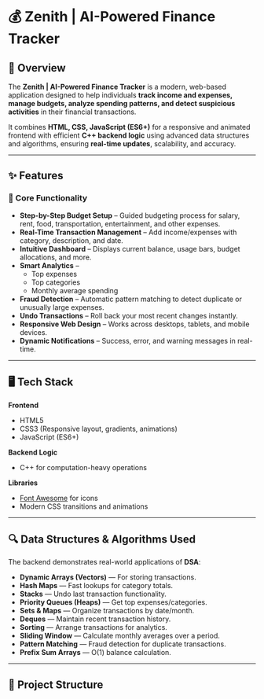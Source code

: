 # 💰 Zenith | AI-Powered Finance Tracker

## 📌 Overview
The **Zenith | AI-Powered Finance Tracker** is a modern, web-based application designed to help individuals **track income and expenses, manage budgets, analyze spending patterns, and detect suspicious activities** in their financial transactions.  

It combines **HTML, CSS, JavaScript (ES6+)** for a responsive and animated frontend with efficient **C++ backend logic** using advanced data structures and algorithms, ensuring **real-time updates**, scalability, and accuracy.

---

## ✨ Features

### 🎯 Core Functionality
- **Step-by-Step Budget Setup** – Guided budgeting process for salary, rent, food, transportation, entertainment, and other expenses.
- **Real-Time Transaction Management** – Add income/expenses with category, description, and date.
- **Intuitive Dashboard** – Displays current balance, usage bars, budget allocations, and more.
- **Smart Analytics** –  
  - Top expenses  
  - Top categories  
  - Monthly average spending
- **Fraud Detection** – Automatic pattern matching to detect duplicate or unusually large expenses.
- **Undo Transactions** – Roll back your most recent changes instantly.
- **Responsive Web Design** – Works across desktops, tablets, and mobile devices.
- **Dynamic Notifications** – Success, error, and warning messages in real-time.

---

## 🖥️ Tech Stack

**Frontend**
- HTML5
- CSS3 (Responsive layout, gradients, animations)
- JavaScript (ES6+)

**Backend Logic**
- C++ for computation-heavy operations

**Libraries**
- [Font Awesome](https://fontawesome.com/) for icons
- Modern CSS transitions and animations

---

## 🔍 Data Structures & Algorithms Used

The backend demonstrates real-world applications of **DSA**:
- **Dynamic Arrays (Vectors)** — For storing transactions.
- **Hash Maps** — Fast lookups for category totals.
- **Stacks** — Undo last transaction functionality.
- **Priority Queues (Heaps)** — Get top expenses/categories.
- **Sets & Maps** — Organize transactions by date/month.
- **Deques** — Maintain recent transaction history.
- **Sorting** — Arrange transactions for analytics.
- **Sliding Window** — Calculate monthly averages over a period.
- **Pattern Matching** — Fraud detection for duplicate transactions.
- **Prefix Sum Arrays** — O(1) balance calculation.

---

## 📂 Project Structure

